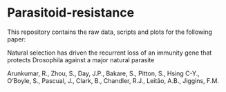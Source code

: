 # Parasitoid-resistance

This repository contains the raw data, scripts and plots for the following paper:

Natural selection has driven the recurrent loss of an immunity gene that protects Drosophila against a major natural parasite

Arunkumar, R., Zhou, S., Day, J.P., Bakare, S., Pitton, S., Hsing C-Y., O’Boyle, S., Pascual, J., Clark, B., Chandler, R.J., Leitão, A.B., Jiggins, F.M.
 
